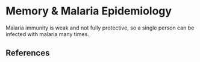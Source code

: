 # Memory & Malaria Epidemiology 

Malaria immunity is weak and not fully protective, so a single person can be infected with malaria many times.

## References


